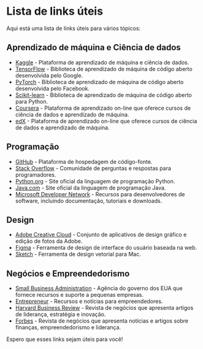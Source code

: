 # Lista de links úteis

Aqui está uma lista de links úteis para vários tópicos:

## Aprendizado de máquina e Ciência de dados

- [Kaggle](https://www.kaggle.com/) - Plataforma de aprendizado de máquina e ciência de dados.
- [TensorFlow](https://www.tensorflow.org/) - Biblioteca de aprendizado de máquina de código aberto desenvolvida pelo Google.
- [PyTorch](https://pytorch.org/) - Biblioteca de aprendizado de máquina de código aberto desenvolvida pelo Facebook.
- [Scikit-learn](https://scikit-learn.org/stable/) - Biblioteca de aprendizado de máquina de código aberto para Python.
- [Coursera](https://www.coursera.org/) - Plataforma de aprendizado on-line que oferece cursos de ciência de dados e aprendizado de máquina.
- [edX](https://www.edx.org/) - Plataforma de aprendizado on-line que oferece cursos de ciência de dados e aprendizado de máquina.

## Programação

- [GitHub](https://github.com/) - Plataforma de hospedagem de código-fonte.
- [Stack Overflow](https://stackoverflow.com/) - Comunidade de perguntas e respostas para programadores.
- [Python.org](https://www.python.org/) - Site oficial da linguagem de programação Python.
- [Java.com](https://www.java.com/) - Site oficial da linguagem de programação Java.
- [Microsoft Developer Network](https://developer.microsoft.com/) - Recursos para desenvolvedores de software, incluindo documentação, tutoriais e downloads.

## Design

- [Adobe Creative Cloud](https://www.adobe.com/creativecloud.html) - Conjunto de aplicativos de design gráfico e edição de fotos da Adobe.
- [Figma](https://www.figma.com/) - Ferramenta de design de interface do usuário baseada na web.
- [Sketch](https://www.sketch.com/) - Ferramenta de design vetorial para Mac.

## Negócios e Empreendedorismo

- [Small Business Administration](https://www.sba.gov/) - Agência do governo dos EUA que fornece recursos e suporte a pequenas empresas.
- [Entrepreneur](https://www.entrepreneur.com/) - Recursos e notícias para empreendedores.
- [Harvard Business Review](https://hbr.org/) - Revista de negócios que apresenta artigos de liderança, estratégia e inovação.
- [Forbes](https://www.forbes.com/) - Revista de negócios que apresenta notícias e artigos sobre finanças, empreendedorismo e liderança.

Espero que esses links sejam úteis para você!
